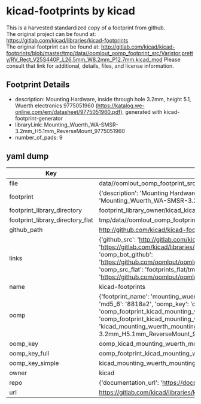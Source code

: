 # kicad-footprints by kicad  
This is a harvested standardized copy of a footprint from github.  
The original project can be found at:  
https://gitlab.com/kicad/libraries/kicad-footprints  
The original footprint can be found at:
http://gitlab.com/kicad/kicad-footprints/blob/master/tmp/data//oomlout_oomp_footprint_src/Varistor.pretty/RV_Rect_V25S440P_L26.5mm_W8.2mm_P12.7mm.kicad_mod
Please consult that link for additional, details, files, and license information.  
## Footprint Details
* description: Mounting Hardware, inside through hole 3.2mm, height 5.1, Wuerth electronics 9775051960 (https://katalog.we-online.com/em/datasheet/9775051960.pdf), generated with kicad-footprint-generator  
* libraryLink: Mounting_Wuerth_WA-SMSR-3.2mm_H5.1mm_ReverseMount_9775051960  
* number_of_pads: 9  
## yaml dump  
| Key | Value |  
| --- | --- |  
| file | data//oomlout_oomp_footprint_src/kicad-footprints/Mounting_Wuerth.pretty/Mounting_Wuerth_WA-SMSR-3.2mm_H5.1mm_ReverseMount_9775051960.kicad_mod |  
| footprint | {'description': 'Mounting Hardware, inside through hole 3.2mm, height 5.1, Wuerth electronics 9775051960 (https://katalog.we-online.com/em/datasheet/9775051960.pdf), generated with kicad-footprint-generator', 'libraryLink': 'Mounting_Wuerth_WA-SMSR-3.2mm_H5.1mm_ReverseMount_9775051960', 'number_of_pads': 9} |  
| footprint_library_directory | footprint_library_owner/kicad_kicad-footprints/ |  
| footprint_library_directory_flat | tmp/data//oomlout_oomp_footprint_src/footprints_flat/kicad_mounting_wuerth_mounting_wuerth_wa_smsr_3_2mm_h5_1mm_reversemount_9775051960/working |  
| github_path | http://github.com/kicad/kicad-footprints/blob/master/tmp/data//oomlout_oomp_footprint_src/Mounting_Wuerth.pretty/Mounting_Wuerth_WA-SMSR-3.2mm_H5.1mm_ReverseMount_9775051960.kicad_mod |  
| links | {'github_src': 'http://gitlab.com/kicad/kicad-footprints/blob/master/tmp/data//oomlout_oomp_footprint_src/Varistor.pretty/RV_Rect_V25S440P_L26.5mm_W8.2mm_P12.7mm.kicad_mod', 'github_src_repo': 'https://gitlab.com/kicad/libraries/kicad-footprints', 'oomp_bot': 'tmp/data//oomlout_oomp_footprint_src/footprints/kicad_mounting_wuerth_mounting_wuerth_wa_smsr_3_2mm_h5_1mm_reversemount_9775051960/working', 'oomp_bot_github': 'https://github.com/oomlout/oomlout_oomp_footprint_bot/tree/main/tmp/data//oomlout_oomp_footprint_src/footprints/kicad_mounting_wuerth_mounting_wuerth_wa_smsr_3_2mm_h5_1mm_reversemount_9775051960/working', 'oomp_src_flat': 'footprints_flat/tmp/data//oomlout_oomp_footprint_src/footprints_flat/kicad_mounting_wuerth_mounting_wuerth_wa_smsr_3_2mm_h5_1mm_reversemount_9775051960/working', 'oomp_src_flat_github': 'https://github.com/oomlout/oomlout_oomp_footprint_src/tree/main/tmp/data//oomlout_oomp_footprint_src/footprints_flat/kicad_mounting_wuerth_mounting_wuerth_wa_smsr_3_2mm_h5_1mm_reversemount_9775051960/working'} |  
| name | kicad-footprints |  
| oomp | {'footprint_name': 'mounting_wuerth_wa_smsr_3_2mm_h5_1mm_reversemount_9775051960', 'library_name': 'mounting_wuerth', 'md5': '8818a25c860b366fd1051f9becb0ab31', 'md5_10': '8818a25c86', 'md5_5': '8818a', 'md5_6': '8818a2', 'oomp_key': 'oomp_kicad_mounting_wuerth_mounting_wuerth_wa_smsr_3_2mm_h5_1mm_reversemount_9775051960', 'oomp_key_extra': 'oomp_footprint_kicad_mounting_wuerth_mounting_wuerth_wa_smsr_3_2mm_h5_1mm_reversemount_9775051960', 'oomp_key_full': 'oomp_footprint_kicad_mounting_wuerth_mounting_wuerth_wa_smsr_3_2mm_h5_1mm_reversemount_9775051960_8818a2', 'oomp_key_simple': 'kicad_mounting_wuerth_mounting_wuerth_wa_smsr_3_2mm_h5_1mm_reversemount_9775051960', 'original_filename': 'data//oomlout_oomp_footprint_src/kicad-footprints/Mounting_Wuerth.pretty/Mounting_Wuerth_WA-SMSR-3.2mm_H5.1mm_ReverseMount_9775051960.kicad_mod', 'owner_name': 'kicad'} |  
| oomp_key | oomp_kicad_mounting_wuerth_mounting_wuerth_wa_smsr_3_2mm_h5_1mm_reversemount_9775051960 |  
| oomp_key_full | oomp_footprint_kicad_mounting_wuerth_mounting_wuerth_wa_smsr_3_2mm_h5_1mm_reversemount_9775051960 |  
| oomp_key_simple | kicad_mounting_wuerth_mounting_wuerth_wa_smsr_3_2mm_h5_1mm_reversemount_9775051960 |  
| owner | kicad |  
| repo | {'documentation_url': 'https://docs.github.com/rest/repos/repos#get-a-repository', 'message': 'Not Found'} |  
| url | https://gitlab.com/kicad/libraries/kicad-footprints |  


